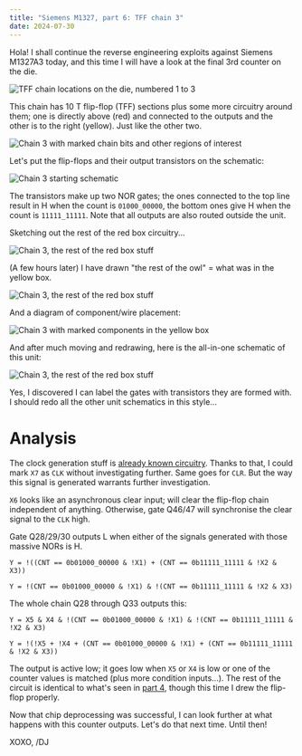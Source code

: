 ```yaml
---
title: "Siemens M1327, part 6: TFF chain 3"
date: 2024-07-30
---
```


Hola! I shall continue the reverse engineering exploits against Siemens M1327A3 today, and this time I will have a look at the final 3rd counter on the die.

![TFF chain locations on the die, numbered 1 to 3](/blarg/assets/20240725/tff-chain-locations.jpg)

This chain has 10 T flip-flop (TFF) sections plus some more circuitry around them; one is directly above (red) and connected to the outputs and the other is to the right (yellow). Just like the other two.

![Chain 3 with marked chain bits and other regions of interest](/blarg/assets/20240730/counter-3-overview.jpg)

Let's put the flip-flops and their output transistors on the schematic:

![Chain 3 starting schematic](/blarg/assets/20240730/counter-3-schematic-1.png)

The transistors make up two NOR gates; the ones connected to the top line result in H when the count is `01000_00000`, the bottom ones give H when the count is `11111_11111`. Note that all outputs are also routed outside the unit.

Sketching out the rest of the red box circuitry...

![Chain 3, the rest of the red box stuff](/blarg/assets/20240730/counter-3-schematic-2.png)

(A few hours later) I have drawn "the rest of the owl" = what was in the yellow box.

![Chain 3, the rest of the red box stuff](/blarg/assets/20240730/counter-3-schematic-3.png)

And a diagram of component/wire placement:

![Chain 3 with marked components in the yellow box](/blarg/assets/20240730/counter-3-overview-marked.jpg)

And after much moving and redrawing, here is the all-in-one schematic of this unit:

![Chain 3, the rest of the red box stuff](/blarg/assets/20240730/counter-3-schematic-final.png)

Yes, I discovered I can label the gates with transistors they are formed with. I should redo all the other unit schematics in this style...

# Analysis

The clock generation stuff is [already known circuitry](/blarg/2024/07/25/siemens-m1327-part-4.html). Thanks to that, I could mark `X7` as `CLK` without investigating further. Same goes for `CLR`. But the way this signal is generated warrants further investigation.

`X6` looks like an asynchronous clear input; will clear the flip-flop chain independent of anything. Otherwise, gate Q46/47 will synchronise the clear signal to the `CLK` high.

Gate Q28/29/30 outputs L when either of the signals generated with those massive NORs is H.

```
Y = !((CNT == 0b01000_00000 & !X1) + (CNT == 0b11111_11111 & !X2 & X3))

Y = !(CNT == 0b01000_00000 & !X1) & !(CNT == 0b11111_11111 & !X2 & X3)
```

The whole chain Q28 through Q33 outputs this:

```
Y = X5 & X4 & !(CNT == 0b01000_00000 & !X1) & !(CNT == 0b11111_11111 & !X2 & X3)

Y = !(!X5 + !X4 + (CNT == 0b01000_00000 & !X1) + (CNT == 0b11111_11111 & !X2 & X3))
```

The output is active low; it goes low when `X5` or `X4` is low or one of the counter values is matched (plus more condition inputs...). The rest of the circuit is identical to what's seen in [part 4](/blarg/2024/07/25/siemens-m1327-part-4.html), though this time I drew the flip-flop properly.

Now that chip deprocessing was successful, I can look further at what happens with this counter outputs. Let's do that next time. Until then!

XOXO,
/DJ

